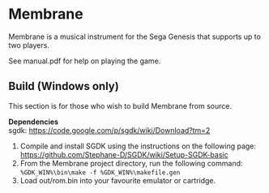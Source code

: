 Membrane
========

Membrane is a musical instrument for the Sega Genesis that supports up to two players.

See manual.pdf for help on playing the game.

Build (Windows only)
--------------------

This section is for those who wish to build Membrane from source.

**Dependencies**  
sgdk: https://code.google.com/p/sgdk/wiki/Download?tm=2  

1. Compile and install SGDK using the instructions on the following page: https://github.com/Stephane-D/SGDK/wiki/Setup-SGDK-basic
2. From the Membrane project directory, run the following command: `%GDK_WIN%\bin\make -f %GDK_WIN%\makefile.gen`
3. Load out/rom.bin into your favourite emulator or cartridge.
